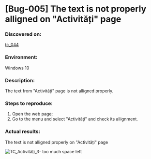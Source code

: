 # **[Bug-005] The text is not properly alligned on "Activități" page**

### **Discovered on:**

[tc_044](https://github.com/AlexandraAncaGabor/go-green-resources-testing-project/blob/main/test-cases.md/tc-044.md)

### **Environment:**

Windows 10

### **Description:**

The text from "Activități" page is not alligned properly.

### **Steps to reproduce:**

1.  Open the web page;
2.  Go to the menu and select "Activități" and check its allignment.

### **Actual results:**

The text is not alligned properly on "Activități" page


![TC_Activități_3- too much space left](https://user-images.githubusercontent.com/110250127/221438183-d011a967-7416-4e2f-99f2-38a83dee1811.png)

